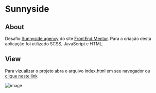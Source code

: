 # Sunnyside

## About

Desafio [Sunnyside agency](https://www.frontendmentor.io/challenges/sunnyside-agency-landing-page-7yVs3B6ef) do site [FrontEnd Mentor](https://www.frontendmentor.io/). Para a criação desta aplicação foi utilizado SCSS, JavaScript e HTML. 

## View

Para vizualizar o projeto abra o arquivo index.html em seu navegador ou [clique neste link](https://gabrielnicolim.github.io/Sunnyside/)

![image](https://user-images.githubusercontent.com/69210720/123982032-1cb85c00-d999-11eb-9f6e-a5b8ac6b0af9.png)
